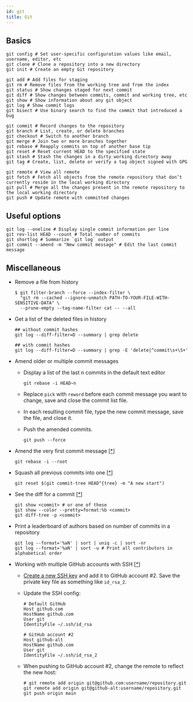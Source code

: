 ```yaml
---
id: git
title: Git
---
```


## Basics

```shell
git config # Set user-specific configuration values like email, username, editor, etc
git clone # Clone a repository into a new directory
git init # Create an empty Git repository

git add # Add files for staging
git rm # Remove files from the working tree and from the index
git status # Show changes staged for next commit
git diff # Show changes between commits, commit and working tree, etc
git show # Show information about any git object
git log # Show commit logs
git bisect # Use binary search to find the commit that introduced a bug

git commit # Record changes to the repository
git branch # List, create, or delete branches
git checkout # Switch to another branch
git merge # Join two or more branches together
git rebase # Reapply commits on top of another base tip
git reset # Reset current HEAD to the specified state
git stash # Stash the changes in a dirty working directory away
git tag # Create, list, delete or verify a tag object signed with GPG

git remote # View all remote
git fetch # Fetch all objects from the remote repository that don’t currently reside in the local working directory
git pull # Merge all the changes present in the remote repository to the local working directory
git push # Update remote with committed changes
```

## Useful options

```shell
git log --oneline # Display single commit information per line
git rev-list HEAD --count # Total number of commits
git shortlog # Summarize `git log` output
git commit --amend -m "New commit message" # Edit the last commit message
```

## Miscellaneous

- Remove a file from history

  ```shell
  $ git filter-branch --force --index-filter \
    "git rm --cached --ignore-unmatch PATH-TO-YOUR-FILE-WITH-SENSITIVE-DATA" \
    --prune-empty --tag-name-filter cat -- --all
  ```

- Get a list of the deleted files in history

  ```shell
  ## without commit hashes
  git log --diff-filter=D --summary | grep delete

  ## with commit hashes
  git log --diff-filter=D --summary | grep -E 'delete|^commit\s+\S+'
  ```

- Amend older or multiple commit messages

  - Display a list of the last n commits in the default text editor

    ```shell
    git rebase -i HEAD~n
    ```

  - Replace `pick` with `reword` before each commit message you want to change, save and close the commit list file.
  - In each resulting commit file, type the new commit message, save the file, and close it.
  - Push the amended commits.

    ```shell
    git push --force
    ```

- Amend the very first commit message [[\*](https://stackoverflow.com/a/14630424)]

  ```shell
  git rebase -i --root
  ```

- Squash all previous commits into one [[\*](https://stackoverflow.com/a/23486788)]

  ```shell
  git reset $(git commit-tree HEAD^{tree} -m "A new start")
  ```

- See the diff for a commit [[\*](https://stackoverflow.com/a/17563864)]

  ```shell
  git show <commit> # or one of these
  git show --color --pretty=format:%b <commit>
  git diff-tree -p <commit>
  ```

- Print a leaderboard of authors based on number of commits in a repository

  ```shell
  git log --format='%aN' | sort | uniq -c | sort -nr
  git log --format='%aN' | sort -u # Print all contributors in alphabetical order
  ```

- Working with multiple GitHub accounts with SSH [[\*](https://code.tutsplus.com/tutorials/quick-tip-how-to-work-with-github-and-multiple-accounts--net-22574)]

  - [Create a new SSH key](./ssh) and add it to GitHub account #2. Save the private key file as something like `id_rsa_2`.

  - Update the SSH config:

    ```shell title=".ssh/config"
    # Default GitHub
    Host github.com
    HostName github.com
    User git
    IdentityFile ~/.ssh/id_rsa

    # GitHub account #2
    Host github-alt
    HostName github.com
    User git
    IdentityFile ~/.ssh/id_rsa_2
    ```

  - When pushing to GitHub account #2, change the remote to reflect the new host:

    ```shell
    # git remote add origin git@github.com:username/repository.git
    git remote add origin git@github-alt:username/repository.git
    git push origin main
    ```
